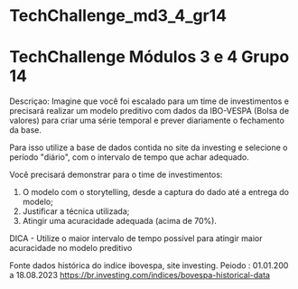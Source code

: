 # TechChallenge_md3_4_gr14

<h1> TechChallenge Módulos 3 e 4 Grupo 14 </h1>

Descriçao:
Imagine que você foi escalado para um time de investimentos e precisará realizar um modelo preditivo com dados da IBO-VESPA (Bolsa de valores) para criar uma série temporal e prever diariamente o fechamento da base.

Para isso utilize a base de dados contida no site da investing e selecione o período "diário", com o intervalo de tempo que achar adequado.

Você precisará demonstrar para o time de investimentos:
1. O modelo com o storytelling, desde a captura do dado até a entrega do modelo;
2. Justificar a técnica utilizada;
3. Atingir uma acuracidade adequada (acima de 70%).

DICA - Utilize o maior intervalo de tempo possível para atingir maior acuracidade no modelo preditivo

>>>>>>>>>>>>>>>>>>>>>>>>>>>>>>>>>>>>>>>>>>>>>>>>>>>>>>>>>>>
>>>>>>>>>>>>>>>>>>>>>>>>>>>>>>>>>>>>>>>>>>>>>>>>>>>>>>>>>>>
Fonte dados histórica do indice ibovespa, site investing.
Peiodo : 01.01.200 a 18.08.2023
https://br.investing.com/indices/bovespa-historical-data
